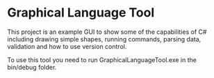 # Graphical Language Tool

This project is an example GUI to show some of the capabilities of C# including drawing simple shapes, running commands, parsing data, validation and how to use version control. 

To use this tool you need to run GraphicalLanguageTool.exe in the bin/debug folder.
